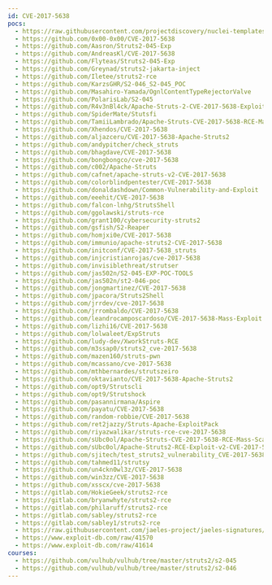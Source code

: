 ```yaml
---
id: CVE-2017-5638
pocs:
  - https://raw.githubusercontent.com/projectdiscovery/nuclei-templates/master/cves/2017/CVE-2017-5638.yaml
  - https://github.com/0x00-0x00/CVE-2017-5638
  - https://github.com/Aasron/Struts2-045-Exp
  - https://github.com/AndreasKl/CVE-2017-5638
  - https://github.com/Flyteas/Struts2-045-Exp
  - https://github.com/Greynad/struts2-jakarta-inject
  - https://github.com/Iletee/struts2-rce
  - https://github.com/KarzsGHR/S2-046_S2-045_POC
  - https://github.com/Masahiro-Yamada/OgnlContentTypeRejectorValve
  - https://github.com/PolarisLab/S2-045
  - https://github.com/R4v3nBl4ck/Apache-Struts-2-CVE-2017-5638-Exploit-
  - https://github.com/SpiderMate/Stutsfi
  - https://github.com/TamiiLambrado/Apache-Struts-CVE-2017-5638-RCE-Mass-Scanner
  - https://github.com/Xhendos/CVE-2017-5638
  - https://github.com/aljazceru/CVE-2017-5638-Apache-Struts2
  - https://github.com/andypitcher/check_struts
  - https://github.com/bhagdave/CVE-2017-5638
  - https://github.com/bongbongco/cve-2017-5638
  - https://github.com/c002/Apache-Struts
  - https://github.com/cafnet/apache-struts-v2-CVE-2017-5638
  - https://github.com/colorblindpentester/CVE-2017-5638
  - https://github.com/donaldashdown/Common-Vulnerability-and-Exploit
  - https://github.com/eeehit/CVE-2017-5638
  - https://github.com/falcon-lnhg/StrutsShell
  - https://github.com/ggolawski/struts-rce
  - https://github.com/grant100/cybersecurity-struts2
  - https://github.com/gsfish/S2-Reaper
  - https://github.com/homjxi0e/CVE-2017-5638
  - https://github.com/immunio/apache-struts2-CVE-2017-5638
  - https://github.com/initconf/CVE-2017-5638_struts
  - https://github.com/injcristianrojas/cve-2017-5638
  - https://github.com/invisiblethreat/strutser
  - https://github.com/jas502n/S2-045-EXP-POC-TOOLS
  - https://github.com/jas502n/st2-046-poc
  - https://github.com/jongmartinez/CVE-2017-5638
  - https://github.com/jpacora/Struts2Shell
  - https://github.com/jrrdev/cve-2017-5638
  - https://github.com/jrrombaldo/CVE-2017-5638
  - https://github.com/leandrocamposcardoso/CVE-2017-5638-Mass-Exploit
  - https://github.com/lizhi16/CVE-2017-5638
  - https://github.com/lolwaleet/ExpStruts
  - https://github.com/ludy-dev/XworkStruts-RCE
  - https://github.com/m3ssap0/struts2_cve-2017-5638
  - https://github.com/mazen160/struts-pwn
  - https://github.com/mcassano/cve-2017-5638
  - https://github.com/mthbernardes/strutszeiro
  - https://github.com/oktavianto/CVE-2017-5638-Apache-Struts2
  - https://github.com/opt9/Strutscli
  - https://github.com/opt9/Strutshock
  - https://github.com/pasannirmana/Aspire
  - https://github.com/payatu/CVE-2017-5638
  - https://github.com/random-robbie/CVE-2017-5638
  - https://github.com/ret2jazzy/Struts-Apache-ExploitPack
  - https://github.com/riyazwalikar/struts-rce-cve-2017-5638
  - https://github.com/sUbc0ol/Apache-Struts-CVE-2017-5638-RCE-Mass-Scanner
  - https://github.com/sUbc0ol/Apache-Struts2-RCE-Exploit-v2-CVE-2017-5638
  - https://github.com/sjitech/test_struts2_vulnerability_CVE-2017-5638
  - https://github.com/tahmed11/strutsy
  - https://github.com/un4ckn0wl3z/CVE-2017-5638
  - https://github.com/win3zz/CVE-2017-5638
  - https://github.com/xsscx/cve-2017-5638
  - https://gitlab.com/HokieGeek/struts2-rce
  - https://gitlab.com/bryanwhyte/struts2-rce
  - https://gitlab.com/philaruff/struts2-rce
  - https://gitlab.com/sabley/struts2-rce
  - https://gitlab.com/sabley1/struts2-rce
  - https://raw.githubusercontent.com/jaeles-project/jaeles-signatures/master/cves/apache-struts-rce-cve-2017-5638.yaml  - https://raw.githubusercontent.com/rapid7/metasploit-framework/master/modules/exploits/multi/http/struts2_content_type_ognl.rb
  - https://www.exploit-db.com/raw/41570
  - https://www.exploit-db.com/raw/41614
courses:
  - https://github.com/vulhub/vulhub/tree/master/struts2/s2-045
  - https://github.com/vulhub/vulhub/tree/master/struts2/s2-046
---
```

